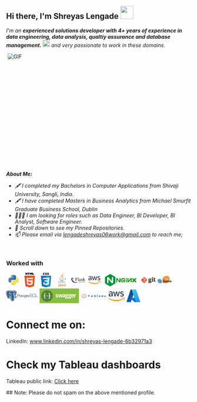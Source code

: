 ## Hi there, I'm Shreyas Lengade <img src="https://raw.githubusercontent.com/TheDudeThatCode/TheDudeThatCode/master/Assets/Hi.gif" width=35 height=35> 


<p>
  <em>
    I'm an <b>experienced solutions developer with 4+ years of experience in data engineering, data analysis, qualtiy assurance and database management. </b> <img src="https://raw.githubusercontent.com/TheDudeThatCode/TheDudeThatCode/master/Assets/Medal.gif" width=20 height=20> and very passionate to work in these domains.
  </em>
 </p>

<img align="right" alt="GIF" src="https://github.com/abhisheknaiidu/abhisheknaiidu/blob/master/code.gif?raw=true" width="500" height="320" />

<em>
  
**About Me:**
- 🖋️ I completed my Bachelors in Computer Applications from Shivaji University, Sangli, India.
- 🖋️ I have completed Masters in Business Analytics from Michael Smurfit Graduate Business School, Dublin 
- 👨🏻‍💼 I am looking for roles such as Data Engineer, BI Developer, BI Analyst, Software Engineer.
- 📌 Scroll down to see my Pinned Repositories.
- 📫 Please email via lengadeshreyas06work@gmail.com to reach me;
<br/> 
</em>

### Worked with 

<code><img height="40" src="https://raw.githubusercontent.com/github/explore/80688e429a7d4ef2fca1e82350fe8e3517d3494d/topics/python/python.png" title="python"></code>
<code><img height="40" src="https://raw.githubusercontent.com/github/explore/80688e429a7d4ef2fca1e82350fe8e3517d3494d/topics/html/html.png" title="html"></code>
<code><img height="40" src="https://raw.githubusercontent.com/github/explore/80688e429a7d4ef2fca1e82350fe8e3517d3494d/topics/css/css.png" title="css"></code>
<code><img height="40" src="https://raw.githubusercontent.com/github/explore/80688e429a7d4ef2fca1e82350fe8e3517d3494d/topics/java/java.png" title="java"></code>
<code><img height="40" src="https://raw.githubusercontent.com/github/explore/80688e429a7d4ef2fca1e82350fe8e3517d3494d/topics/flask/flask.png" title="flask"></code>
<code><img height="40" src="https://raw.githubusercontent.com/github/explore/80688e429a7d4ef2fca1e82350fe8e3517d3494d/topics/aws/aws.png" title="aws"></code>
<code><img height="40" src="https://github.com/ShreyasLengade/Github-Images/blob/87e6ea41ef9993b175a0fdd8f26a685b7d17e0d4/nginx.jpg" title="nginx"></code>
<code><img height="40" src="https://raw.githubusercontent.com/github/explore/80688e429a7d4ef2fca1e82350fe8e3517d3494d/topics/git/git.png" title="git"></code>
<code><img height="40" src="https://raw.githubusercontent.com/github/explore/80688e429a7d4ef2fca1e82350fe8e3517d3494d/topics/scikit-learn/scikit-learn.png" title="sklearn"></code>
<code><img height="40" src="https://github.com/ShreyasLengade/Github-Images/blob/9c73ab61a9504f6d812b5116bf0dad1fd4a54f7e/postgres.png" title="postgres"></code>
<code><img height="40" src= "https://github.com/ShreyasLengade/Github-Images/blob/8c65a9b8c360e055eb2f970042ec6f30151ab239/swagger.png" title="swagger"></code>
<code><img height="40" src= "https://github.com/ShreyasLengade/Github-Images/blob/65c5ccb073443a17c3996844adaa408a020cd15d/Tableau-Logo.png" title="tableau"></code>
<code><img height="40" src= "https://raw.githubusercontent.com/ShreyasLengade/Github-Images/refs/heads/main/aws.webp" title="AWS"></code>
<code><img height="40" src= "https://github.com/ShreyasLengade/Github-Images/blob/9164ec55660506d6d495e44fdef2df300df7887f/azure.png" title="Azure"></code>

# Connect me on:
LinkedIn: www.linkedin.com/in/shreyas-lengade-6b32971a3

# Check my Tableau dashboards
<p>
 Tableau public link: <a href="https://public.tableau.com/app/profile/shreyas.lengade/vizzes">Click here</a>
</p>
## Note: Please do not spam on the above mentioned profile.

